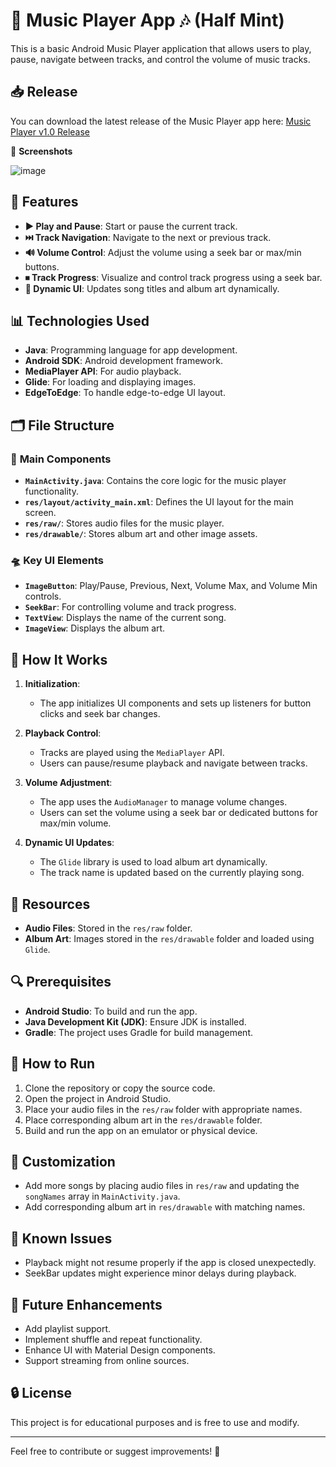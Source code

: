 # 🎵 **Music Player App** 🎶 (Half Mint)

This is a basic Android Music Player application that allows users to play, pause, navigate between tracks, and control the volume of music tracks.


## 📥 **Release**

You can download the latest release of the Music Player app here: [Music Player v1.0 Release](https://github.com/AbhishekVabilisetty/Musicplayer_android_application/releases/tag/v1.0)

📸 **Screenshots**

![image](https://github.com/user-attachments/assets/a17e8fda-8591-4264-b195-804c13c172ae)


## 🌟 **Features**

- **▶️ Play and Pause**: Start or pause the current track.
- **⏭️ Track Navigation**: Navigate to the next or previous track.
- **🔊 Volume Control**: Adjust the volume using a seek bar or max/min buttons.
- **⏹ Track Progress**: Visualize and control track progress using a seek bar.
- **🎨 Dynamic UI**: Updates song titles and album art dynamically.

## 📊 **Technologies Used**

- **Java**: Programming language for app development.
- **Android SDK**: Android development framework.
- **MediaPlayer API**: For audio playback.
- **Glide**: For loading and displaying images.
- **EdgeToEdge**: To handle edge-to-edge UI layout.

## 🗂️ **File Structure**

### 🔧 **Main Components**

- **`MainActivity.java`**: Contains the core logic for the music player functionality.
- **`res/layout/activity_main.xml`**: Defines the UI layout for the main screen.
- **`res/raw/`**: Stores audio files for the music player.
- **`res/drawable/`**: Stores album art and other image assets.

### 🛸 **Key UI Elements**

- **`ImageButton`**: Play/Pause, Previous, Next, Volume Max, and Volume Min controls.
- **`SeekBar`**: For controlling volume and track progress.
- **`TextView`**: Displays the name of the current song.
- **`ImageView`**: Displays the album art.

## 🔄 **How It Works**

1. **Initialization**: 
   - The app initializes UI components and sets up listeners for button clicks and seek bar changes.

2. **Playback Control**:
   - Tracks are played using the `MediaPlayer` API.
   - Users can pause/resume playback and navigate between tracks.

3. **Volume Adjustment**:
   - The app uses the `AudioManager` to manage volume changes.
   - Users can set the volume using a seek bar or dedicated buttons for max/min volume.

4. **Dynamic UI Updates**:
   - The `Glide` library is used to load album art dynamically.
   - The track name is updated based on the currently playing song.

## 📜 **Resources**

- **Audio Files**: Stored in the `res/raw` folder.
- **Album Art**: Images stored in the `res/drawable` folder and loaded using `Glide`.

## 🔍 **Prerequisites**

- **Android Studio**: To build and run the app.
- **Java Development Kit (JDK)**: Ensure JDK is installed.
- **Gradle**: The project uses Gradle for build management.

## 🚀 **How to Run**

1. Clone the repository or copy the source code.
2. Open the project in Android Studio.
3. Place your audio files in the `res/raw` folder with appropriate names.
4. Place corresponding album art in the `res/drawable` folder.
5. Build and run the app on an emulator or physical device.

## 🔄 **Customization**

- Add more songs by placing audio files in `res/raw` and updating the `songNames` array in `MainActivity.java`.
- Add corresponding album art in `res/drawable` with matching names.

## 🚫 **Known Issues**

- Playback might not resume properly if the app is closed unexpectedly.
- SeekBar updates might experience minor delays during playback.

## 🌟 **Future Enhancements**

- Add playlist support.
- Implement shuffle and repeat functionality.
- Enhance UI with Material Design components.
- Support streaming from online sources.

## 🔒 **License**

This project is for educational purposes and is free to use and modify.

---

Feel free to contribute or suggest improvements! 🚀

